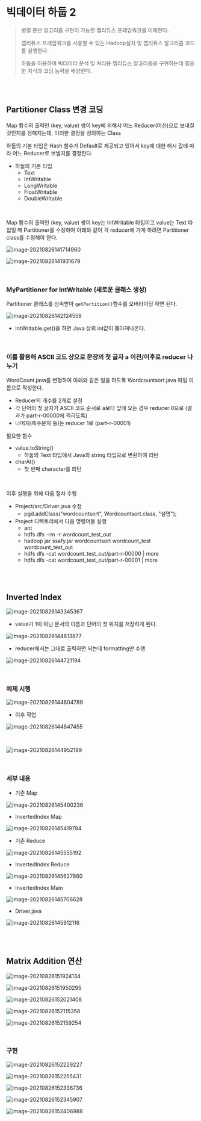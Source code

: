 # 빅데이터 하둡 2

> 병렬 분산 알고리즘 구현이 가능한 맵리듀스 프레임워크를 이해한다.
>
> 맵리듀스 프레임워크를 사용할 수 있는 Hadoop설치 및 맵리듀스 알고리즘 코드를 실행한다.
>
> 하둡을 이용하여 빅데이터 분석 및 처리용 맵리듀스 알고리즘을 구현하는데 필요한 지식과 코딩 능력을 배양한다.

<br/>

<br/>

## Partitioner Class 변경 코딩

Map 함수의 출력인 (key, value) 쌍이 key에 의해서 어느 Reducer(머신)으로 보내질 것인지를 정해지는데, 이러한 결정을 정의하는 Class

하둡의 기본 타입은 Hash 함수가 Default로 제공되고 있어서 key에 대한 해시 값에 따라 어느 Reducer로 보낼지를 결정한다.

+ 하둡의 기본 타입
  + Text
  + IntWritable
  + LongWritable
  + FloatWritable
  + DoubleWritable

<br/>

Map 함수의 출력인 (key, value) 쌍이 key는 IntWritable 타입이고 value는 Text 타입일 때 Partitioner를 수정하여 아래와 같이 각 reducer에 가게 하려면 Partitioner class를 수정해야 한다.

![image-20210826141714960](2강_이론.assets/image-20210826141714960.png)

![image-20210826141931679](2강_이론.assets/image-20210826141931679.png)

<br/>

### MyPartitioner for IntWritable (새로운 클래스 생성)

Partitioner 클래스를 상속받아 `getPartition()`함수를 오버라이딩 하면 된다.

![image-20210826142124559](2강_이론.assets/image-20210826142124559.png)

+ IntWritable.get()을 하면 Java 상의 int값이 뽑아져나온다.

<br/>

### 이를 활용해 ASCII 코드 상으로 문장의 첫 글자 a 이전/이후로 reducer 나누기

WordCount.java를 변형하여 아래와 같은 일을 하도록 Wordcountsort.java 파일 이름으로 작성한다.

+ Reducer의 개수를 2개로 설정
+ 각 단어의 첫 글자가 ASCII 코드 순서로 a보다 앞에 오는 경우 reducer 0으로 (결과가 part-r-00000에 찍히도록)
+ 나머지(특수문자 등)는 reducer 1로 (part-r-00001)

필요한 함수

+ value.toString()
  + 하둡의 Text 타입에서 Java의 string 타입으로 변환하여 리턴
+ charAt()
  + 첫 번째 character를 리턴

<br/>

이후 실행을 위해 다음 절차 수행

+ Project/src/Driver.java 수정
  + pgd.addClass("wordcountsort", Wordcountsort.class, "설명");
+ Project 디렉토리에서 다음 명령어들 실행
  + ant
  + hdfs dfs -rm -r wordcount_test_out
  + hadoop jar ssafy.jar wordcountsort wordcount_test wordcount_test_out
  + hdfs dfs -cat wordcount_test_out/part-r-00000 | more
  + hdfs dfs -cat wordcount_test_out/part-r-00001 | more

<br/>

<br/>

## Inverted Index

![image-20210826143345367](2강_이론.assets/image-20210826143345367.png)

+ value가 1이 아닌 문서의 이름과 단어의 첫 위치를 저장하게 된다.

![image-20210826144613877](2강_이론.assets/image-20210826144613877.png)

+ reducer에서는 그대로 출력하면 되는데 formatting만 수행

![image-20210826144721194](2강_이론.assets/image-20210826144721194.png)

<br/>

### 예제 시행

![image-20210826144804789](2강_이론.assets/image-20210826144804789.png)

+ 이후 작업

![image-20210826144847455](2강_이론.assets/image-20210826144847455.png)

<br/>

![image-20210826144952199](2강_이론.assets/image-20210826144952199.png)

<br/>

### 세부 내용

+ 기존 Map

![image-20210826145400236](2강_이론.assets/image-20210826145400236.png)

+ InvertedIndex Map

![image-20210826145419784](2강_이론.assets/image-20210826145419784.png)

+ 기존 Reduce

![image-20210826145555192](2강_이론.assets/image-20210826145555192.png)

+ InvertedIndex Reduce

![image-20210826145627860](2강_이론.assets/image-20210826145627860.png)

+ InvertedIndex Main

![image-20210826145706628](2강_이론.assets/image-20210826145706628.png)

+ Driver.java

![image-20210826145912116](2강_이론.assets/image-20210826145912116.png)

<br/>

<br/>

## Matrix Addition 연산

![image-20210826151924134](2강_이론.assets/image-20210826151924134.png)

![image-20210826151950295](2강_이론.assets/image-20210826151950295.png)

![image-20210826152021408](2강_이론.assets/image-20210826152021408.png)

![image-20210826152115358](2강_이론.assets/image-20210826152115358.png)

![image-20210826152159254](2강_이론.assets/image-20210826152159254.png)

<br/>

### 구현

![image-20210826152229227](2강_이론.assets/image-20210826152229227.png)

![image-20210826152255431](2강_이론.assets/image-20210826152255431.png)

![image-20210826152336736](2강_이론.assets/image-20210826152336736.png)

![image-20210826152345907](2강_이론.assets/image-20210826152345907.png)

![image-20210826152406988](2강_이론.assets/image-20210826152406988.png)

